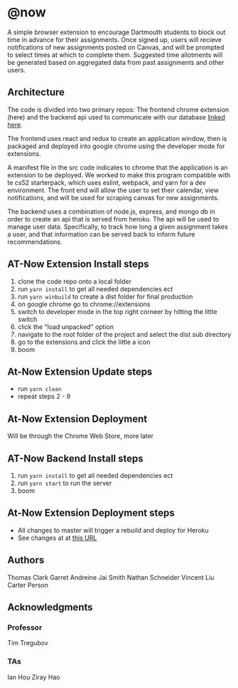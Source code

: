 # @now


A simple browser extension to encourage Dartmouth students to block out time in advance for their assignments. Once signed up, users will recieve notifications of new assignments posted on Canvas, and will be prompted to select times at which to complete them. Suggested time allotments will be generated based on aggregated data from past assignments and other users.

## Architecture

The code is divided into two primary repos: The frontend chrome extension (here) and the backend api used to communicate with our database [linked here](https://github.com/dartmouth-cs52-20X/project-api-at-now).

The frontend uses react and redux to create an application window, then is packaged and deployed into google chrome using the developer mode for extensions.

A manifest file in the src code indicates to chrome that the application is an extension to be deployed. We worked to make this program compatible with te cs52 starterpack, which uses eslint, webpack, and yarn for a dev environment. The front end will allow the user to set their calendar, view notifications, and will be used for scraping canvas for new assignments.

The backend uses a combination of node.js, express, and mongo db in order to create an api that is served from heroku. The api will be used to manage user data. Specifically, to track how long a given assignment takes a user, and that information can be served back to inform future recommendations.


## AT-Now Extension Install steps
1. clone the code repo onto a local folder
2. run `yarn install` to get all needed dependencies ect  
3. run `yarn winbuild` to create a dist folder for final production 
4. on google chrome go to chrome://extensions  
5. switch to developer mode in the top right corneer by hitting the little switch  
6. click the "load unpacked" option  
7. navigate to the root folder of the project and select the dist sub directory  
8. go to the extensions and click the little a icon  
9. boom
## At-Now Extension Update steps  
- run `yarn clean`  
- repeat steps 2 - 9
## At-Now Extension Deployment
Will be through the Chrome Web Store, more later

## AT-Now Backend Install steps
1. run `yarn install` to get all needed dependencies ect  
2. run `yarn start` to run the server
3. boom

## At-Now Extension Deployment steps  
 - All changes to master will trigger a rebuild and deploy for Heroku
 - See changes at at [this URL](https://at-now-api.herokuapp.com)

## Authors

Thomas Clark
Garret Andreine
Jai Smith
Nathan Schneider
Vincent Liu
Carter Person

## Acknowledgments

### Professor

Tim Tregubov

### TAs

Ian Hou
Ziray Hao
